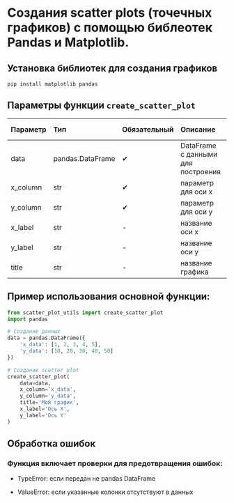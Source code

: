 # Создания scatter plots (точечных графиков) с помощью библеотек Pandas и Matplotlib.
## Установка библиотек для создания графиков
`pip install matplotlib pandas`

## Параметры функции `create_scatter_plot`
| Параметр | Тип            | Обязательный | Описание | По умолчанию |
|:---------|:---------------|:-------------|:---------|:-------------|
| data     |pandas.DataFrame|✔             |DataFrame с данными для построения|-|
|x_column  |str             |✔             |параметр для оси x                |-|
|y_column  |str             |✔             |параметр для оси y                |-|
|x_label   |str             |-             |название оси x                    |название колонки x|
|y_label   |str             |-             |название оси y                    |название колонки y|
|title     |str             |-             |название графика                  |Scatter plot|

## Пример использования основной функции:
```python
from scatter_plot_utils import create_scatter_plot
import pandas

# Создание данных
data = pandas.DataFrame({
    'x_data': [1, 2, 3, 4, 5],
    'y_data': [10, 20, 30, 40, 50]
})

# Создание scatter plot
create_scatter_plot(
    data=data,
    x_column='x_data',
    y_column='y_data',
    title='Мой график',
    x_label='Ось X',
    y_label='Ось Y'
)
```

## Обработка ошибок
### Функция включает проверки для предотвращения ошибок:

* TypeError: если передан не pandas DataFrame

* ValueError: если указанные колонки отсутствуют в данных
